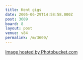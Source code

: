 ```yaml
---
title: Kent gigs
date: 2005-06-29T14:58:58.000Z
post: 3609
board: 8
layout: post
venue: v84
permalink: /m/3609/
---
```

<a href="http://i3.photobucket.com/albums/y70/mark2tONe/summerofska.jpg"> Image hosted by Photobucket.com</a>
